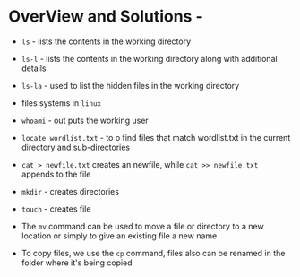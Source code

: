 # OverView and Solutions - 
* `ls` - lists the contents in the working directory
* `ls-l` - lists the contents in the working directory along with additional details
* `ls-la` - used to list the hidden files in the working directory

* files systems in `linux`

* `whoami` - out puts the working user

* `locate wordlist.txt` - to o find files that match wordlist.txt in the current directory and sub-directories

* `cat > newfile.txt` creates an newfile, while `cat >> newfile.txt` appends to the file

* `mkdir` - creates directories 

* `touch` - creates file

* The `mv` command can be used to move a file or directory to a new location or simply to give an existing file a new name

* To copy files, we use the `cp` command, files also can be renamed in the folder where it's being copied 


